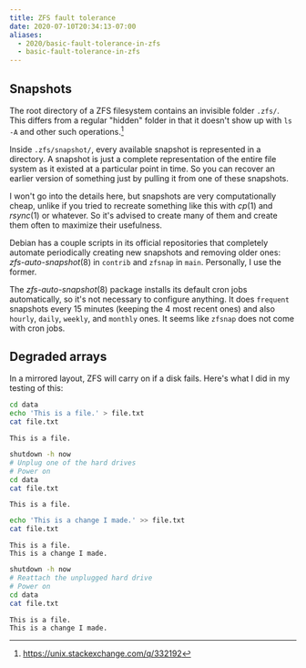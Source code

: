 ```yaml
---
title: ZFS fault tolerance
date: 2020-07-10T20:34:13-07:00
aliases:
  - 2020/basic-fault-tolerance-in-zfs
  - basic-fault-tolerance-in-zfs
---
```

## Snapshots
The root directory of a ZFS filesystem contains an invisible folder
`.zfs/`. This differs from a regular "hidden" folder in that it doesn't
show up with `ls -A` and other such operations.[^1]

[^1]: https://unix.stackexchange.com/q/332192

Inside `.zfs/snapshot/`, every available snapshot is represented in a
directory. A snapshot is just a complete representation of the entire
file system as it existed at a particular point in time. So you can
recover an earlier version of something just by pulling it from one of
these snapshots.

I won't go into the details here, but snapshots are very computationally
cheap, unlike if you tried to recreate something like this with *cp*(1)
and *rsync*(1) or whatever. So it's advised to create many of them and
create them often to maximize their usefulness.

Debian has a couple scripts in its official repositories that completely
automate periodically creating new snapshots and removing older ones:
*zfs-auto-snapshot*(8) in `contrib` and `zfsnap` in `main`. Personally,
I use the former.

The *zfs-auto-snapshot*(8) package installs its default cron jobs
automatically, so it's not necessary to configure anything. It does
`frequent` snapshots every 15 minutes (keeping the 4 most recent ones)
and also `hourly`, `daily`, `weekly`, and `monthly` ones. It seems like
`zfsnap` does not come with cron jobs.

## Degraded arrays
In a mirrored layout, ZFS will carry on if a disk fails. Here's what I
did in my testing of this:
```sh
cd data
echo 'This is a file.' > file.txt
cat file.txt
```
```
This is a file.
```
```sh
shutdown -h now
# Unplug one of the hard drives
# Power on
cd data
cat file.txt
```
```
This is a file.
```
```sh
echo 'This is a change I made.' >> file.txt
cat file.txt
```
```
This is a file.
This is a change I made.
```
```sh
shutdown -h now
# Reattach the unplugged hard drive
# Power on
cd data
cat file.txt
```
```
This is a file.
This is a change I made.
```
